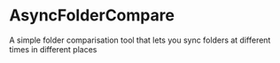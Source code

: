 # AsyncFolderCompare
A simple folder comparisation tool that lets you sync folders at different times in different places
